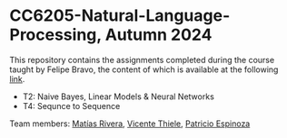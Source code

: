 # CC6205-Natural-Language-Processing, Autumn 2024

This repository contains the assignments completed during the course taught by Felipe Bravo, the content of which is available at the following [link](https://github.com/dccuchile/CC6205).<br>

- T2: Naive Bayes, Linear Models & Neural Networks <br>
- T4: Sequnce to Sequence <br>

Team members: [Matías Rivera](https://github.com/matito644), [Vicente Thiele](https://github.com/ElVichoSiu), [Patricio Espinoza](https://github.com/patricioespinozaa)
